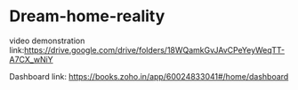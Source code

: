 # Dream-home-reality

video demonstration link:https://drive.google.com/drive/folders/18WQamkGvJAvCPeYeyWeqTT-A7CX_wNiY

Dashboard link: https://books.zoho.in/app/60024833041#/home/dashboard
